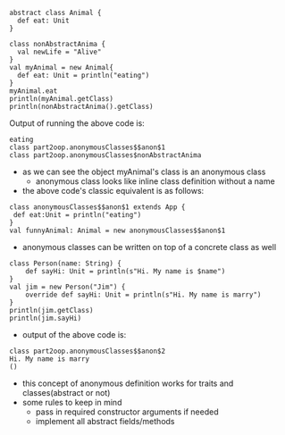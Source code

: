 ```
abstract class Animal {  
  def eat: Unit  
}  
  
class nonAbstractAnima {  
  val newLife = "Alive"  
}  
val myAnimal = new Animal{  
  def eat: Unit = println("eating")  
}  
myAnimal.eat  
println(myAnimal.getClass)  
println(nonAbstractAnima().getClass)
```

Output of running the above code is: 
```
eating
class part2oop.anonymousClasses$$anon$1
class part2oop.anonymousClasses$nonAbstractAnima
```
- as we can see the object myAnimal's class is an anonymous class
	- anonymous class looks like inline class definition without a name
- the above code's classic equivalent is as follows:
```
class anonymousClasses$$anon$1 extends App {
 def eat:Unit = println("eating")
}
val funnyAnimal: Animal = new anonymousClasses$$anon$1
```
- anonymous classes can be written on top of a concrete class as well
```
class Person(name: String) {
	def sayHi: Unit = println(s"Hi. My name is $name")
}
val jim = new Person("Jim") {
	override def sayHi: Unit = println(s"Hi. My name is marry")
}
println(jim.getClass)  
println(jim.sayHi)

```
- output of the above code is:
```
class part2oop.anonymousClasses$$anon$2
Hi. My name is marry
()
```
- this concept of anonymous definition works for traits and classes(abstract or not)
- some rules to keep in mind
	- pass in required constructor arguments if needed
	- implement all abstract fields/methods
